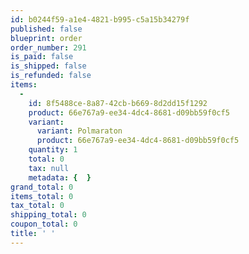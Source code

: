 ```yaml
---
id: b0244f59-a1e4-4821-b995-c5a15b34279f
published: false
blueprint: order
order_number: 291
is_paid: false
is_shipped: false
is_refunded: false
items:
  -
    id: 8f5488ce-8a87-42cb-b669-8d2dd15f1292
    product: 66e767a9-ee34-4dc4-8681-d09bb59f0cf5
    variant:
      variant: Polmaraton
      product: 66e767a9-ee34-4dc4-8681-d09bb59f0cf5
    quantity: 1
    total: 0
    tax: null
    metadata: {  }
grand_total: 0
items_total: 0
tax_total: 0
shipping_total: 0
coupon_total: 0
title: ' '
---
```

